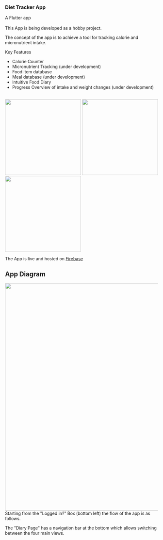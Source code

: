 ### Diet Tracker App
A Flutter app 
<br><br>
This App is being developed as a hobby project.

The concept of the app is to achieve a tool for tracking calorie and micronutrient intake.

Key Features
- Calorie Counter
- Micronutrient Tracking (under development)
- Food item database
- Meal database (under development)
- Intuitive Food Diary
- Progress Overview of intake and weight changes (under development)

<br>
<img src="https://github.com/MCAgithub/diet_tracker_app/assets/134640613/69282e07-e3e7-4668-a1f1-432bce1dfa7d" width="250">
<img src="https://github.com/MCAgithub/diet_tracker_app/assets/134640613/cbaf4d42-7592-4ac9-befb-0fc223a32ff5" width="250">
<img src="https://github.com/MCAgithub/diet_tracker_app/assets/134640613/1e5eb2e8-afff-4569-8ffc-ca43ae55b2e5" width="250">

The App is live and hosted on [Firebase](https://diettracker-d061a.web.app/)

## App Diagram
<img src="https://github.com/MCAgithub/diet_tracker_app/assets/134640613/486543da-04b7-47cb-af49-a212896d374f" width="750">
Starting from the "Logged in?" Box (bottom left) the flow of the app is as follows.

The "Diary Page" has a navigation bar at the bottom which allows switching between the four main views.
